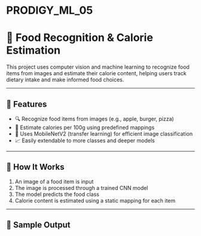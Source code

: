 # PRODIGY_ML_05
# 🍱 Food Recognition & Calorie Estimation

This project uses computer vision and machine learning to recognize food items from images and estimate their calorie content, helping users track dietary intake and make informed food choices.

---

## 📌 Features

- 🔍 Recognize food items from images (e.g., apple, burger, pizza)
- 🔢 Estimate calories per 100g using predefined mappings
- 🧠 Uses MobileNetV2 (transfer learning) for efficient image classification
- 📈 Easily extendable to more classes and deeper models

---

## 🧠 How It Works

1. An image of a food item is input
2. The image is processed through a trained CNN model
3. The model predicts the food class
4. Calorie content is estimated using a static mapping for each item

---

## 🍴 Sample Output


